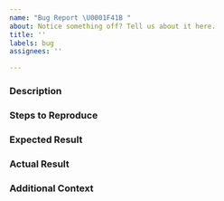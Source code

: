```yaml
---
name: "Bug Report \U0001F41B "
about: Notice something off? Tell us about it here.
title: ''
labels: bug
assignees: ''

---
```


<!-- If you have any questions while filling out this issue template, please feel free to reach out to us through the [Meeshkan Community Gitter](https://gitter.im/unmock/community) -->

### Description

<!-- Tell us about the bug you found -->

### Steps to Reproduce

<!-- Steps for how we can replicate your experience (numbered lists are best) -->

### Expected Result 

<!-- What did you expect to happen? -->

### Actual Result 

<!-- What actually happened? -->

### Additional Context

<!-- 
    Anything else that will help us better understand, for example:
      * Information about your local environment
      * Screenshots
      * Code snippets
-->
